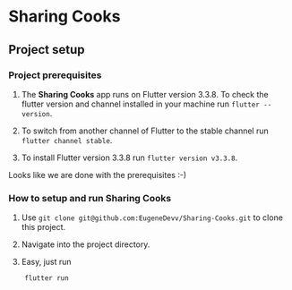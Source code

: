 # Sharing Cooks

## Project setup

### Project prerequisites

1. The **Sharing Cooks** app runs on Flutter version 3.3.8. To check the flutter version and channel installed in your machine run `flutter --version`.

2. To switch from another channel of Flutter to the stable channel run `flutter channel stable`.

3. To install Flutter version 3.3.8 run `flutter version v3.3.8`.

Looks like we are done with the prerequisites :-)

### How to setup and run Sharing Cooks

1. Use `git clone git@github.com:EugeneDevv/Sharing-Cooks.git` to clone this project.

2. Navigate into the project directory.

3. Easy, just run

```sh
    flutter run
```
